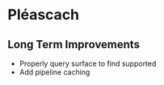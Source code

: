 # Pléascach


## Long Term Improvements
- Properly query surface to find supported 
- Add pipeline caching
